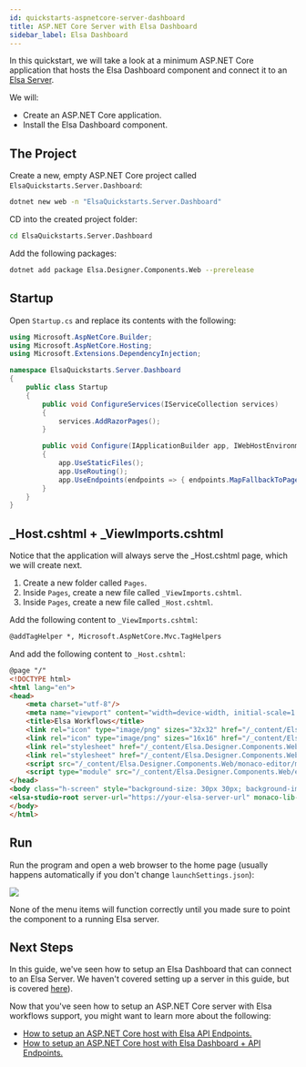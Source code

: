 ```yaml
---
id: quickstarts-aspnetcore-server-dashboard
title: ASP.NET Core Server with Elsa Dashboard 
sidebar_label: Elsa Dashboard
---
```


In this quickstart, we will take a look at a minimum ASP.NET Core application that hosts the Elsa Dashboard component and connect it to an [Elsa Server](quickstarts-aspnetcore-server-api-endpoints.md).

We will:

* Create an ASP.NET Core application.
* Install the Elsa Dashboard component.

## The Project

Create a new, empty ASP.NET Core project called `ElsaQuickstarts.Server.Dashboard`:

```bash
dotnet new web -n "ElsaQuickstarts.Server.Dashboard"
```

CD into the created project folder:

```bash
cd ElsaQuickstarts.Server.Dashboard
```

Add the following packages:

```bash
dotnet add package Elsa.Designer.Components.Web --prerelease
```

## Startup

Open `Startup.cs` and replace its contents with the following:

```csharp
using Microsoft.AspNetCore.Builder;
using Microsoft.AspNetCore.Hosting;
using Microsoft.Extensions.DependencyInjection;

namespace ElsaQuickstarts.Server.Dashboard
{
    public class Startup
    {
        public void ConfigureServices(IServiceCollection services)
        {
            services.AddRazorPages();
        }

        public void Configure(IApplicationBuilder app, IWebHostEnvironment env)
        {
            app.UseStaticFiles();
            app.UseRouting();
            app.UseEndpoints(endpoints => { endpoints.MapFallbackToPage("/_Host"); });
        }
    }
}
```

## _Host.cshtml + _ViewImports.cshtml

Notice that the application will always serve the _Host.cshtml page, which we will create next.

1. Create a new folder called `Pages`.
2. Inside `Pages`, create a new file called `_ViewImports.cshtml`.
2. Inside `Pages`, create a new file called `_Host.cshtml`.

Add the following content to `_ViewImports.cshtml`:

```html
@addTagHelper *, Microsoft.AspNetCore.Mvc.TagHelpers
```

And add the following content to `_Host.cshtml`:

```html
@page "/"
<!DOCTYPE html>
<html lang="en">
<head>
    <meta charset="utf-8"/>
    <meta name="viewport" content="width=device-width, initial-scale=1.0"/>
    <title>Elsa Workflows</title>
    <link rel="icon" type="image/png" sizes="32x32" href="/_content/Elsa.Designer.Components.Web/elsa-workflows-studio/assets/images/favicon-32x32.png">
    <link rel="icon" type="image/png" sizes="16x16" href="/_content/Elsa.Designer.Components.Web/elsa-workflows-studio/assets/images/favicon-16x16.png">
    <link rel="stylesheet" href="/_content/Elsa.Designer.Components.Web/elsa-workflows-studio/assets/fonts/inter/inter.css">
    <link rel="stylesheet" href="/_content/Elsa.Designer.Components.Web/elsa-workflows-studio/assets/styles/tailwind.css">
    <script src="/_content/Elsa.Designer.Components.Web/monaco-editor/min/vs/loader.js"></script>
    <script type="module" src="/_content/Elsa.Designer.Components.Web/elsa-workflows-studio/elsa-workflows-studio.esm.js"></script>
</head>
<body class="h-screen" style="background-size: 30px 30px; background-image: url(/_content/Elsa.Designer.Components.Web/elsa-workflows-studio/assets/images/tile.png); background-color: #FBFBFB;">
<elsa-studio-root server-url="https://your-elsa-server-url" monaco-lib-path="_content/Elsa.Designer.Components.Web/monaco-editor/min"></elsa-studio-root>
</body>
</html>
```

## Run

Run the program and open a web browser to the home page (usually happens automatically if you don't change `launchSettings.json`):

![](assets/installation/installing-elsa-dashboard-figure-1.png)

None of the menu items will function correctly until you made sure to point the component to a running Elsa server.

## Next Steps

In this guide, we've seen how to setup an Elsa Dashboard that can connect to an Elsa Server. We haven't covered setting up a server in this guide, but is covered [here](quickstarts-aspnetcore-server-api-endpoints.md)).

Now that you've seen how to setup an ASP.NET Core server with Elsa workflows support, you might want to learn more about the following:

* [How to setup an ASP.NET Core host with Elsa API Endpoints.](quickstarts-aspnetcore-server-api-endpoints.md)
* [How to setup an ASP.NET Core host with Elsa Dashboard + API Endpoints.](quickstarts-aspnetcore-server-dashboard-and-api-endpoints.md)
